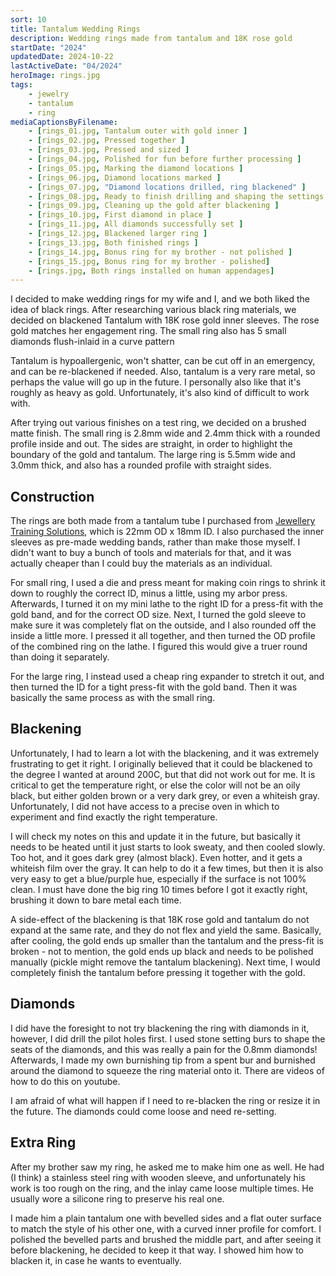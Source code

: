 ```yaml
---
sort: 10
title: Tantalum Wedding Rings
description: Wedding rings made from tantalum and 18K rose gold
startDate: "2024"
updatedDate: 2024-10-22
lastActiveDate: "04/2024"
heroImage: rings.jpg
tags:
    - jewelry
    - tantalum
    - ring
mediaCaptionsByFilename:
    - [rings_01.jpg, Tantalum outer with gold inner ]
    - [rings_02.jpg, Pressed together ]
    - [rings_03.jpg, Pressed and sized ]
    - [rings_04.jpg, Polished for fun before further processing ]
    - [rings_05.jpg, Marking the diamond locations ]
    - [rings_06.jpg, Diamond locations marked ]
    - [rings_07.jpg, "Diamond locations drilled, ring blackened" ]
    - [rings_08.jpg, Ready to finish drilling and shaping the settings ]
    - [rings_09.jpg, Cleaning up the gold after blackening ]
    - [rings_10.jpg, First diamond in place ]
    - [rings_11.jpg, All diamonds successfully set ]
    - [rings_12.jpg, Blackened larger ring ]
    - [rings_13.jpg, Both finished rings ]
    - [rings_14.jpg, Bonus ring for my brother - not polished ]
    - [rings_15.jpg, Bonus ring for my brother - polished]
    - [rings.jpg, Both rings installed on human appendages]
---
```


I decided to make wedding rings for my wife and I, and we both liked the idea of black rings. After researching
    various black ring materials, we decided on blackened Tantalum with 18K rose gold inner sleeves. The rose gold
    matches her engagement ring. The small ring also has 5 small diamonds flush-inlaid in a curve pattern

Tantalum is hypoallergenic, won't shatter, can be cut off in an emergency, and can be re-blackened if needed.
    Also, tantalum is a very rare metal, so perhaps the value will go up in the future. I personally also like that
    it's roughly as heavy as gold. Unfortunately, it's also kind of difficult to work with.

After trying out various finishes on a test ring, we decided on a brushed matte finish. The small ring is 2.8mm
    wide and 2.4mm thick with a rounded profile inside and out. The sides are straight, in order to highlight the
    boundary of the gold and tantalum. The large ring is 5.5mm wide and 3.0mm thick, and also has a rounded profile
    with straight sides.

## Construction
The rings are both made from a tantalum tube I purchased from <a target="#"
        href="https://www.jewellerytrainingsolutions.com.au/">Jewellery Training Solutions</a>, which is 22mm OD x
    18mm ID. I also purchased the inner sleeves as pre-made wedding bands, rather than make those myself. I didn't
    want to buy a bunch of tools and materials for that, and it was actually cheaper than I could buy the materials
    as an individual.

For small ring, I used a die and press meant for making coin rings to shrink it down to roughly the correct ID,
    minus a little, using my arbor press. Afterwards, I turned it on my mini lathe to the right ID for a press-fit
    with the gold band, and for the correct OD size. Next, I turned the gold sleeve to make sure it was completely
    flat on the outside, and I also rounded off the inside a little more. I pressed it all together, and then turned
    the OD profile of the combined ring on the lathe. I figured this would give a truer round than doing it
    separately.

For the large ring, I instead used a cheap ring expander to stretch it out, and then turned the ID for a tight
    press-fit with the gold band. Then it was basically the same process as with the small ring.

## Blackening
Unfortunately, I had to learn a lot with the blackening, and it was extremely frustrating to get it right. I
    originally believed that it could be blackened to the degree I wanted at around 200C, but that did not work out
    for me. It is critical to get the temperature right, or else the color will not be an oily black, but either
    golden brown or a very dark grey, or even a whiteish gray. Unfortunately, I did not have access to a precise
    oven in which to experiment and find exactly the right temperature.

I will check my notes on this and update it in the future, but
    basically it needs to be heated until it just starts to look sweaty, and then cooled slowly. Too hot, and it
    goes dark grey (almost black). Even hotter, and it gets a whiteish film over the gray. It can help to do it a
    few times, but then it is also very easy to get a blue/purple hue, especially if the surface is not 100%
    clean. I must have done the big ring 10 times before I got it exactly right, brushing it down to bare metal each
    time.

A side-effect of the blackening is that 18K rose gold and tantalum do not expand at the same rate, and they do
    not flex and yield the same. Basically, after cooling, the gold ends up smaller than the tantalum and the
    press-fit is broken - not to mention, the gold ends up black and needs to be polished manually (pickle might
    remove the tantalum blackening). Next time, I would completely finish the tantalum before pressing it together
    with the gold. 

## Diamonds
I did have the foresight to not try blackening the ring with diamonds in it, however, I did drill the pilot holes
    first. I used stone setting burs to shape the seats of the diamonds, and this was really a pain for the 0.8mm
    diamonds! Afterwards, I made my own burnishing tip from a spent bur and burnished around the diamond to squeeze
    the ring material onto it. There are videos of how to do this on youtube.

I am afraid of what will happen if I need to re-blacken the ring or resize it in the future. The diamonds could
    come loose and need re-setting.

## Extra Ring
After my brother saw my ring, he asked me to make him one as well. He had (I think) a stainless steel ring with
    wooden sleeve, and unfortunately his work is too rough on the ring, and the inlay came loose multiple times. He
    usually wore a silicone ring to preserve his real one.

I made him a plain tantalum one with bevelled sides and a flat outer surface to match the style of his other one,
    with a curved inner profile for
    comfort. I polished the bevelled parts and brushed the middle part, and after seeing it before blackening, he
    decided to keep it that way. I showed him how to blacken
    it, in case he wants to eventually.

